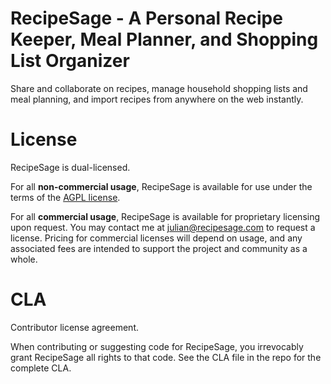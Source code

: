 # RecipeSage - A Personal Recipe Keeper, Meal Planner, and Shopping List Organizer

Share and collaborate on recipes, manage household shopping lists and meal planning, and import recipes from anywhere on the web instantly.

# License

RecipeSage is dual-licensed.

For all **non-commercial usage**, RecipeSage is available for use under the terms of the [AGPL license](https://www.gnu.org/licenses/agpl-3.0.en.html).

For all **commercial usage**, RecipeSage is available for proprietary licensing upon request. You may contact me at julian@recipesage.com to request a license.
Pricing for commercial licenses will depend on usage, and any associated fees are intended to support the project and community as a whole.

# CLA
Contributor license agreement.

When contributing or suggesting code for RecipeSage, you irrevocably grant RecipeSage all rights to that code. See the CLA file in the repo for the complete CLA.
